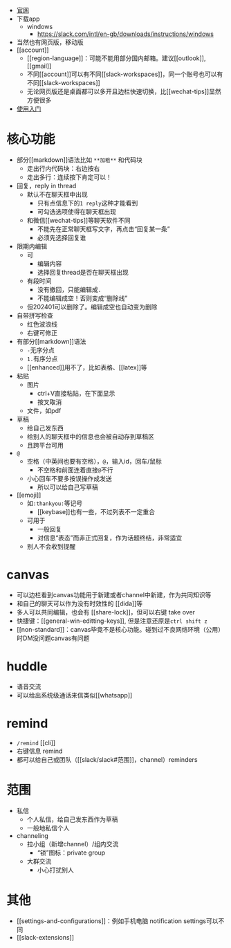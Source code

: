- [官网](https://slack.com/intl/en-gb/)
- 下载app
  - windows
    - https://slack.com/intl/en-gb/downloads/instructions/windows
- 当然也有网页版，移动版
- [[account]]
  - [[region-language]]：可能不能用部分国内邮箱。建议[[outlook]], [[gmail]]
  - 不同[[account]]可以有不同[[slack-workspaces]]，同一个账号也可以有不同[[slack-workspaces]]
  - 无论网页版还是桌面都可以多开且边栏快速切换，比[[wechat-tips]]显然方便很多
- [使用入门](https://sspai.com/post/47602)
# 核心功能
- 部分[[markdown]]语法比如 `**加粗**` 和代码块
  - 走出行内代码块：右边按右
  - 走出多行：连续按下肯定可以！
- 回复，reply in thread
  - 默认不在聊天框中出现
    - 只有点信息下的`1 reply`这种才能看到
    - 可勾选选项使得在聊天框出现
  - 和微信[[wechat-tips]]等聊天软件不同
    - 不能先在正常聊天框写文字，再点击“回复某一条”
    - 必须先选择回复谁
- 限期内编辑
  - 可
    - 编辑内容
    - 选择回复thread是否在聊天框出现
  - 有段时间
    - 没有撤回，只能编辑成`.`
    - 不能编辑成空！否则变成“删除线”
  - 但202401可以删除了。编辑成空也自动变为删除
- 自带拼写检查
  - 红色波浪线
  - 右键可修正
- 有部分[[markdown]]语法
  - `-`无序分点
  - `1.`有序分点
  - [[enhanced]]用不了，比如表格、[[latex]]等
- 粘贴
  - 图片
    - ctrl+V直接粘贴，在下面显示
    - 按叉取消
  - 文件，如pdf
- 草稿
  - 给自己发东西
  - 给别人的聊天框中的信息也会被自动存到草稿区
  - 且跨平台可用
- `@`
  - 空格（中英间也要有空格），`@`，输入id，回车/鼠标
    - 不空格和前面连着直接`@`不行
  - 小心回车不要多按误操作成发送
    - 所以可以给自己写草稿
- [[emoji]]
  - 如`:thankyou:`等记号
    - [[keybase]]也有一些，不过列表不一定重合
  - 可用于
    - 一般回复
    - 对信息“表态”而非正式回复，作为话题终结，非常适宜
  - 别人不会收到提醒
# canvas
- 可以边栏看到canvas功能用于新建或者channel中新建，作为共同知识等
- 和自己的聊天可以作为没有时效性的 [[dida]]等
- 多人可以共同编辑，也会有 [[share-lock]]，但可以右键 take over
- 快捷键：[[general-win-editting-keys]], 但是注意还原是`ctrl shift z`
- [[non-standard]]：canvas毕竟不是核心功能。碰到过不良网络环境（公用）时DM没问题canvas有问题
# huddle
- 语音交流
- 可以给出系统级通话来信类似[[whatsapp]]
# remind
- `/remind` [[cli]]
- 右键信息 remind
- 都可以给自己或团队（[[slack/slack#范围]]，channel）reminders
# 范围
- 私信
  - 个人私信，给自己发东西作为草稿
  - 一般地私信个人
- channeling
  - 拉小组（新增channel）/组内交流
    - “锁”图标：private group
  - 大群交流
    - 小心打扰别人
# 其他
- [[settings-and-configurations]]：例如手机电脑 notification settings可以不同
- [[slack-extensions]]